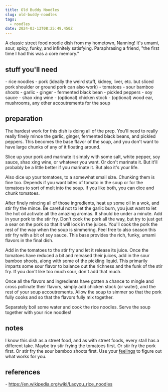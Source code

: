 ```yaml
---
title: Old Buddy Noodles
slug: old-buddy-noodles
tags:
  - noodles
date: 2024-03-13T08:25:49.450Z
---
```

A﻿ classic street food noodle dish from my hometown, Nanning! It's umami, sour, spicy, funky, and infinitely satisfying. Paraphrasing a friend, "the first time I had this was a core memory."

## stuff you'll need

\-﻿ rice noodles
-﻿ pork (ideally the weird stuff, kidney, liver, etc. but sliced pork shoulder or ground pork can also work)
-﻿ tomatoes
-﻿ sour bamboo shoots
-﻿ garlic
-﻿ ginger
-﻿ fermented black bean
-﻿ pickled peppers
-﻿ soy sauce
-﻿ shao xing wine
-﻿ (optional) chicken stock
-﻿ (optional) wood ear, mushrooms, any other accoutrements for the soup

## preparation

T﻿he hardest work for this dish is doing all of the prep. You'll need to really really finely mince the garlic, ginger, fermented black beans, and pickled peppers. This becomes the base flavor of the soup, and you don't want to have large chunks 
of any of it floating around.

S﻿lice up your pork and marinate it simply with some salt, white pepper, soy sauce, shao xing wine, or whatever you want. Or don't marinate it. But it'll probably be a little better if you marinate it. But also it's your life.

A﻿lso dice up your tomatoes, to a somewhat small size. Chunking them is fine too. Depends if you want bites of tomato in the soup or for the tomatoes to sort of melt into the soup. If you like both, you can dice and chunk tomatoes.

A﻿fter finely mincing all of those ingredients, heat up some oil in a wok, and stir fry the mince. Be careful not to let the garlic burn, you just want to let the hot oil activate all the amazing aromas. It should be under a minute. Add in your pork to the stir fry. Don't cook the pork all the way, but try to just get a sear on the pork so that it will lock in the juices. You'll cook the pork the rest of the way when the soup is simmering. Feel free to also season this stir fry with a bit of soy sauce. This base provides the rich, funky, umami flavors in the final dish.

A﻿dd in the tomatoes to the stir fry and let it release its juice. Once the tomatoes have reduced a bit and released their juices, add in the sour bamboo shoots, along with some of the pickling liquid. This primarily imparts some sour flavor to balance out the richness and the funk of the stir fry. If you don't like too much sour, don't add that much.

O﻿nce all the flavors and ingredients have gotten a chance to mingle and cross pollinate their flavors, simply add chicken stock (or water), and the rest of your soup accoutrements. Allow the soup to simmer so that the pork fully cooks and so that the flavors fully mix together.

S﻿eparately boil some water and cook the rice noodles. Serve the soup together with your rice noodles!

## notes

I know this dish as a street food, and as with street foods, every stall has a different take. Maybe try stir frying the tomatoes first. Or stir fry the pork first. Or stir fry the sour bamboo shoots first. Use your [feelings](/principles/cooking-with-feelings) to figure out what works for you.

## references

\-﻿ https://en.wikipedia.org/wiki/Laoyou_rice_noodles